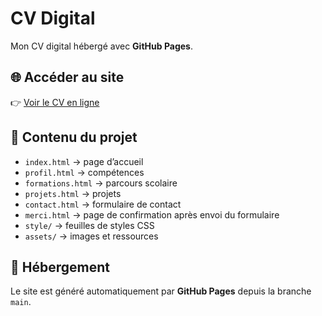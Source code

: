 # CV Digital

Mon CV digital hébergé avec **GitHub Pages**.

## 🌐 Accéder au site

👉 [Voir le CV en ligne](https://vincent-devfullstack.github.io/cv-digital/)

## 📂 Contenu du projet

- `index.html` → page d’accueil
- `profil.html` → compétences
- `formations.html` → parcours scolaire
- `projets.html` → projets
- `contact.html` → formulaire de contact
- `merci.html` → page de confirmation après envoi du formulaire
- `style/` → feuilles de styles CSS
- `assets/` → images et ressources

## 🚀 Hébergement

Le site est généré automatiquement par **GitHub Pages** depuis la branche `main`.
